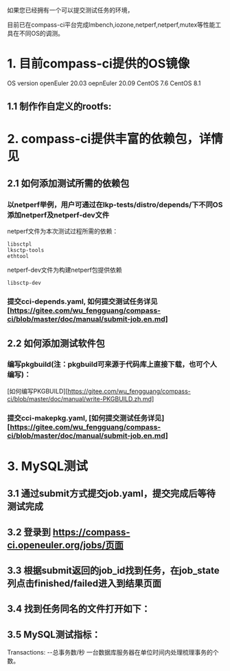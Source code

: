 如果您已经拥有一个可以提交测试任务的环境，

目前已在compass-ci平台完成lmbench,iozone,netperf,netperf,mutex等性能工具在不同OS的调测。

# 1. 目前compass-ci提供的OS镜像

OS                      version
openEuler               20.03
oepnEuler		20.09
CentOS			7.6
CentOS			8.1

## 1.1 制作作自定义的rootfs:

# 2. compass-ci提供丰富的依赖包，详情见


## 2.1 如何添加测试所需的依赖包

### 以netperf举例，用户可通过在lkp-tests/distro/depends/下不同OS添加netperf及netperf-dev文件
netperf文件为本次测试过程所需的依赖：
```
libsctpl
lksctp-tools
ethtool
```
netperf-dev文件为构建netperf包提供依赖
```
libsctp-dev
```
### 提交cci-depends.yaml, 如何提交测试任务详见[https://gitee.com/wu_fengguang/compass-ci/blob/master/doc/manual/submit-job.en.md]

## 2.2 如何添加测试软件包 

### 编写pkgbuild(注：pkgbuild可来源于代码库上直接下载，也可个人编写)：
[如何编写PKGBUILD][https://gitee.com/wu_fengguang/compass-ci/blob/master/doc/manual/write-PKGBUILD.zh.md]

### 提交cci-makepkg.yaml, [如何提交测试任务详见][https://gitee.com/wu_fengguang/compass-ci/blob/master/doc/manual/submit-job.en.md]

# 3. MySQL测试

## 3.1 通过submit方式提交job.yaml，提交完成后等待测试完成

## 3.2  登录到 https://compass-ci.openeuler.org/jobs/页面

## 3.3 根据submit返回的job_id找到任务，在job_state列点击finished/failed进入到结果页面

## 3.4 找到任务同名的文件打开如下：

## 3.5 MySQL测试指标：

Transactions: --总事务数/秒
一台数据库服务器在单位时间内处理梳理事务的个数。
